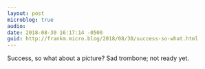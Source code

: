 ```yaml
---
layout: post
microblog: true
audio: 
date: 2018-08-30 16:17:14 -0500
guid: http://frankm.micro.blog/2018/08/30/success-so-what.html
---
```

Success, so what about a picture? Sad trombone; not ready yet.
